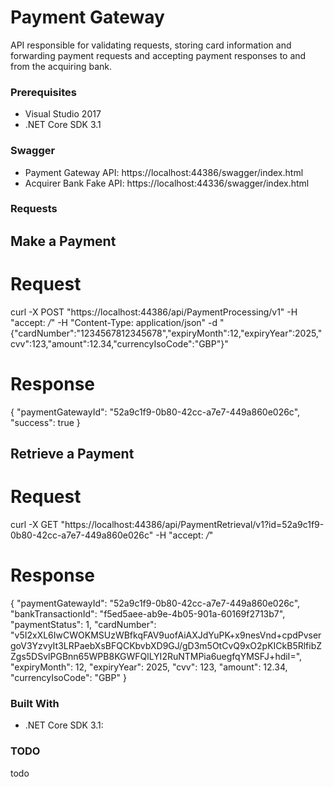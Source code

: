 # Payment Gateway

API responsible for validating requests, storing card information and forwarding payment requests and accepting payment responses to and from the acquiring bank.

### Prerequisites

* Visual Studio 2017
* .NET Core SDK 3.1

### Swagger

* Payment Gateway API: https://localhost:44386/swagger/index.html
* Acquirer Bank Fake API: https://localhost:44336/swagger/index.html

### Requests

## Make a Payment

# Request
curl -X POST "https://localhost:44386/api/PaymentProcessing/v1" -H "accept: */*" -H "Content-Type: application/json" -d "{\"cardNumber\":\"1234567812345678\",\"expiryMonth\":12,\"expiryYear\":2025,\"cvv\":123,\"amount\":12.34,\"currencyIsoCode\":\"GBP\"}"

# Response
{
  "paymentGatewayId": "52a9c1f9-0b80-42cc-a7e7-449a860e026c",
  "success": true
}

## Retrieve a Payment

# Request
curl -X GET "https://localhost:44386/api/PaymentRetrieval/v1?id=52a9c1f9-0b80-42cc-a7e7-449a860e026c" -H "accept: */*"

# Response
{
  "paymentGatewayId": "52a9c1f9-0b80-42cc-a7e7-449a860e026c",
  "bankTransactionId": "f5ed5aee-ab9e-4b05-901a-60169f2713b7",
  "paymentStatus": 1,
  "cardNumber": "v5I2xXL6IwCWOKMSUzWBfkqFAV9uofAiAXJdYuPK+x9nesVnd+cpdPvsergoV3YzvyIt3LRPaebXsBFQCKbvbXD9GJ/gD3m5OtCvQ9xO2pKICkB5RlfibZZgs5DSvlPGBnn65WPB8KGWFQlLYI2RuNTMPia6uegfqYMSFJ+hdiI=",
  "expiryMonth": 12,
  "expiryYear": 2025,
  "cvv": 123,
  "amount": 12.34,
  "currencyIsoCode": "GBP"
}

### Built With

* .NET Core SDK 3.1: 

### TODO

todo

